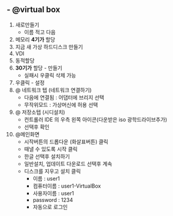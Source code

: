 ## - @virtual box
1. 새로만들기
    - 이름 적고 다음
1. 메모리 **4기가** 할당
1. 지금 새 가상 하드디스크 만들기
1. VDI
1. 동적할당
1. **30기가** 할당 - 만들기
    - 실패시 우클릭 삭제 가능
1. 우클릭 - 설정
1. @ 네트워크 텝 (네트워크 연결하기)
    - 다음에 연결됨 : 어댑터에 브리지 선택
    - 무작위모드 : 가상머신에 허용 선택
1. @ 저장소텝 (시디설치)
    - 컨트롤러 IDE 의 우측 왼쪽 아이콘(다운받은 iso 광학드라이브추가)
    - 선택후 확인
1. @메인화면
    - 시작버튼의 드롭다운 (화살표버튼) 클릭
    - 때낼 수 있도록 시작 클릭
    - 한글 선택후 설치하기
    - 일반설치, 업데이트 다운로드 선택후 계속
    - 디스크를 지우고 설치 클릭
        - 이름 : user1
        - 컴퓨터이름 : user1-VirtualBox
        - 사용자이름 : user1
        - password : 1234
        - 자동으로 로그인
